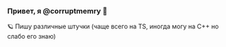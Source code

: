### Привет, я @corruptmemry 👋

🪐 Пишу различные штучки (чаще всего на TS, иногда могу на C++ но слабо его знаю)

